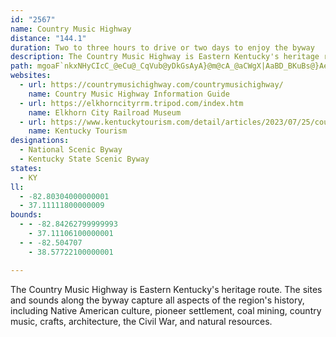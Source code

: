 ```yaml
---
id: "2567"
name: Country Music Highway
distance: "144.1"
duration: Two to three hours to drive or two days to enjoy the byway
description: The Country Music Highway is Eastern Kentucky's heritage route. The sites and sounds along the byway capture all aspects of the region's history, including Native American culture, pioneer settlement, coal mining, country music, crafts, architecture, the Civil War, and natural resources.
path: mgoaF`nkxNHyCIcC_@eCu@_CqVub@yDkGsAyA}@m@cA_@aCWgX|AaBD_BKuBs@}AeAiAmAcA_Bk@yAi@}BSmBEoCHyB~@eHvEwYToBNc@D{@BmCK}A]iCm@wBs@uAkAyAiDkCoLuHyC_DcBsCcA{BoBgGsBqHYu@}BsDy@_A_BwAyE{CoJ_Go@IcHcFgD{CiAyBgAmDQsBc@iKs@yEeAyCy@mAyAqA_Ag@sC}@qHaBoAk@{BcBuAyBu@wB_@gCIyADmDdAsIn@gDzCcSPmBL_DCaBO}AUmAcAsBi@u@wLeM{CcEkAeCsFoOcA_CcA_BsBsByAeAqNcHcBwAmA_B_AmBcB{EoCiLkHwVy@eDe@aESyCQ}PK}]@eAd@aEz@yDrAmCtFmHdEgG|Q}U~AyCrA{Ex@_FT_EXqTKka@OyCa@iEu@aFu@kDwB_Gc@m@}Oy_@wAyC_AkCs@mCMyAGaDLoDZwBh@kBxCuFv@aCzCyQRcEI_Bo@yD}A_F[uAuBoW}@oFsAyEgCaGcAsDsG}\}DgPsCqIiDaJ_@s@o@i@_@MmDFcBOsCwAmDmAyJ_Bq@GSFmGq@sBa@gCyAiHmFgEuB_Bc@{GgAaLkDsEaBcFmCcDsB}CeCaMcM}AsAiDsBgAc@sCo@qTeCkBe@cAe@_BkAsBwBaMaSqFyGgBeCy@uCyJaPsBuC_DeDkCmBmC{AcFeBwBc@eD[aCE_FRmDd@oOjEoATgDXgDAwKsAsAEuA?}BNmE~@sDhBwV|PoCpAaEf@wDIkBUgCw@oEiBgCqAaDeAyDMcPKuCu@gEo@}H_@cD{@kIy@iQsAaHeA_Cg@yB}@mC_CsC{A}FyAkDyAyCw@cEa@oDGcMf@_ESyFkAeAa@oD_DwHcNwDmFiDmDsIkEqS{I}FwAiA?oNbCaJzBuBXcBJwD?cEmAsDkBqCyBeBaCmB_EeBcGm@eEK_CcAiHiAsMm@iJuBiNiBcHgCuF{JoOsHuKiBaEiAsEi@mEOgDP_HReSCeE[gDo@}CyAiFsC{HmAkCaFiHoAyCeAyDcBmIOaGt@cJX_LEaIy@qXUmCy@aDiAkBaDaEaXoWoB_BsCaDiGgJmEaJmEmFy@y@aFuCqIwBmE{AiCkA_DyBaCaD{A_BgBmAcE_ByAEaEr@uJrEkBj@gBNgHBcER{C~@qArAgJzM}AfA}D~@uPvAmIrAiI~B{Bz@sCrBwBpA{L|MoCxGwE`QaBtBkC~A{@XqBPwBCsYgDuNkA_OiCoOeDiDgA}A_AmBmBuAgDsAqFyDcRqAmEeBsCsCgCgCmAoB_@iAKyCRcCx@yA~@mEzD}TbYaFxCeDpAeLlBeb@XsCQ{EgBkAw@mB{BcByCiEcLs@iCgEiGiCqBiC}@gHwAsBgAs@k@eCsEwEoUcAiCsA_BoAiAgAm@qAe@{ACuXvBgYh@kF?yCy@aDmA_DiCyAuA_AmA{LgQmAsBuA{C{IuX{@gDs@gBkCqCs@[{C_A{BWoDBoOvDwGdCyF|AaHbBqL~BwWxHsC^}D?}Bc@_Bc@mReImBmA{BaCmBcEeAiEYyE?mDPsCfCqRJeDQkDi@{Cc@sA}AsC{B{BcAy@gB}@_C_@yBGq[lAaFQ}AUuBs@_PkHoAYoL_AsEEcB_@sAi@mCcCcLqNaFyFoCoCoGkFqGqFyCeCsAqA_Au@{@i@q@[c@O}@QwCYmJHaDRyBr@mBlAuBdCs@rAk@tBYhBOlE?`DNnCXjCZpAh@`CtBfFjBjCxRhShEzErAfBnAjCX`Ah@rEHtCCbBOtA_@dCu@fCi@jAiBrC}CdBwAf@sDf@_DSuEoAcVkKuCeBmEiDiS{TcCgCyB_BmEeBgBS_EKgCPoAXgCdAoBfAyApAwAzAoDzHe@vBm@~D_AxXoAdLWn@UdBeBfJ]rAk@lAcAjBuAhBmBvAgBr@iCp@yC^}Dr@IG_CLmACiBg@eAeAqBiFKaH@oCBgDIiCa@mE}@mFcByGiBgEwDkFgN{MwCmBmCsAkA_@gBUoACgABkAXcA^gAr@uArAoClGyBtHgB~E_@`EEdCD`Ah@dDhA`DtKpUfClG~EhPhCxJXnEM`JBxBX~C^`BmDvDyA~@oAf@}BPOH}B[aJsBMDiDq@qBs@sBaAcCeBcB_BmDuEsAsBwHaPgHoJsAmAaLqM}BiB_Bm@sAUcBGoDXkMfBq[jCqBd@eDrAgCjByBhCyBdEaG|N}CrJuAbGSdBKlENtTg@`JQrAw@rDKPs@nEgE|SkB|FqGhNoMpZmIpQWp@B`@uMpTYD{BdD?\oAtBgErFY?gEzDmErCsFpCONG\uThLwIfEuEpB_SxHuJbEcKjGgFtDmAdA_CrDeBlEw@zDOpCONETIvD^pEd@`DvAlEbBjDnAfBfCjClPbOf@ExAlAr@lAx@lDNbBHlCSnEyBnTg@lGUhG_@jMYhQEtQDtBEd@PpApBbGt@fAbCbCtPzJl@D|FlDlCnB~B~C~@dC^~A\rCBzCI`BYnBe@lBgAfCs@fA{@~@sDrBgCj@eBTs@AuIfBmEl@oG|AmUrGsAd@uMnGuMhHyAj@wA\eCFcDm@uM_FaHsC{L{DyASsC@sAXuAj@}BzAoApAiBrD]~@e@fB_@pBStBErFbBja@DlDElBSjB_@`BeAfCy@jA}@`AoBlA}Bp@sAPsA?sAMqA[oMcEkEkAeCeAkAy@yBgBeIaIkCsBuAs@_B_@mCQqC^_CjAiAfA_AvAk@fBg@nBgErUu@nHUrFhAbRbCtXFrBGlDc@bD_AvC}A`CoCfCwAh@uAX}D@ek@uGoEKaGXwF~@_FdBkJhFyJxGaBdBsA`CcAvC[nBSrBErDTpD`Gr]^fDJrB?rBIvBUbCi@vBcAhCeBvCgr@nv@wBfDm@xAcAhE_@vEAlBNtE~AtVJ`D?dDU~C[lBy@nCyAvCcBtB}h@ld@}BjCiBdDi@xAu@lCYdBc@hEI~CHhYQ`Ec@nCc@bBi@`B_AlBmBbC_DlCqRnM{R|LiA|@cAfAuA`Cg@dBYlBGpADlCd@dD|CnKbAfET~C?zCUjB_@bBq@|A{AtBsBvA{[lLsXhN}C~BiEbFaCrF{BzGwB~EsFvPqEhOuAxD{DpJiB|CyFpImAhCi@jB[lBMjBo@hTU`Do@xEmBbJs@fFeClg@]pCy@rDeAxCy@zA}FnIqC|EqKvT}AxBeAdAiAz@}B`AcCd@uAHyAEyAQuImC_Ce@yAKyAByARwA`@uc@lQyB`AiAx@gBpBy@tAiDpJcAlB_BrBmAz@}BdAuAXoUvCgCCyAWwgAyVuAWwDMeCLgDj@oOfDgKdBmFZoHJaJXmL~@w[xE}WpEgGTgDMmBYoCm@wC_AmHwCwC{@wFkAgJqAyBa@sBq@oB{@sDyBaJmIcDgC}B_AgGaBmCk@sAKiXXwDXcFdAiR~FmEr@cERkC?mZ_@aCJwAXyBz@aBvAsDfFmAdEuAnI_AtE_ArCiAdBiAlA}B~AmYrO}A`@{APaB@wGMsDSoB?qRX_E^}C~@mJnEyBr@}BVoHFqAPmA`@oAn@gGzEsBnBcAd@uA^gCVyACyM{BuDFyAVaCt@yCbB}CfCyBrCwE`JeArCyAfGg@jDeCdY?tCHxHCnDe@pFkHnf@s@|BeArBiBxBiAx@gCz@kBVmETqXv@}E^mB^cFzAwGdDgBj@aAP}@FsCGuNeBoBIsBDgBXcDvAqBlB}AjCaFtLsBlEmBrBeBfAs@XuBd@eH^oB^mA`@cB~@aIvFkAh@sA\qF`@sYbAwBCuAMmBe@oAk@}B_BmFcF}AeAkBy@wBg@eCQsND_^fAsD[_Cq@_DaBkCkCsBgDuDsHyAqBcBaBiCkBwXwOcCaAgCk@mCM{OWiE[sBi@qJsDaFaDmImEqA{@eAiAyA{ByAuDiCyJaJkYs@qCaLk_@iBaF_CmEoEcGcGeGgKsHwAmBcAgC_@_BoB{LoBoKs@eGIcG?gQOiSH{HByMMuCYgCo@kDs@oBo@}AuAuBwB_CqIkG{LcIaFgC{Bk@sDQeEVkM~C}GrBkLnCwGb@iFQqE_AiEgBcBeA{O{MmBsAiAw@wCuA_DgAuHkA_OgAkOeB{a@_EeFu@iGeBaGmCmEeCsBeBsDyD}EcGuPcVyBsDaBgEy@mDa@}Bc@}EEsDNmFTwC|@{Dx@yCp@eBtGaMh@{Al@{CRiDEiDe@qDiAcF}UccAi@oC}FwVaHwYcBeGu@yA_AsAwCaCsAi@uP}EyBqAiBmBsAeCmAyDyEkX[_DSgDEmDJmDNsBb@eDlEcQXoBJsBBeFi@aHcBaO}BeQgIyt@e@gDc@gBmAqC_BuBwoBsiBuByAgDcB}EuAsk@aLuDm@iCKuAJyA^}BlAiBlBqH~IiAbAwBxAiDvAyAXiCTiC?yAIqDw@eDaByNmKyBqAuAc@_BUeCJ}Bv@uB~A_PvRsBzAyAh@wARyA@uAMmDeAmTgJcEuCaH{GmEeF_DyEaYah@mBgBe@Y_A_@iB_@cC@qCv@eS`MwZ|OqEjAaXrEiBFmC[sBu@uBcByBeCeC_EeEyFa^q\cC{C_BeCkHwNcAmAoBeBmDeA}AMyA@eC\iNzCwEj@cELmDAcFWePaAsDk@{EwAeTwIeLuFwj@uZsBsAgDmCsDwDeBuBwEgHk]uk@_BkBgAy@eB{@sAc@iAQgBCeA@}B^_DrAyVtMm@Xg@Pm@Nm@Ji@Fk@Do@?c@?u@Ii@Mk@QUKoA]WMi@]{DoCkGaEoGiEmAy@KIuA_Ag@[g@Yg@Ui@Sk@Qk@M_@Gu@Ck@Am@Bk@ByANcC^cCZi@FmEl@gPhB_B?gC_@yAq@sBgBwIuLoBsB}BqAiCg@oa@gAuLKg}A`BqDA}F_@}_@_EmDSuEGsENuAP{FxAqH~CqK~EoBl@qH`AyFXqTjB}Bj@yB`AuA~@iAlAgBlCuBpFcEhMmA`CeA~A}@~@cDfCoBdAsCdAgEz@{ZdEwH^cVZcCPgHz@wJdC}SxHwGnCmZdL}Br@mCd@_BFsC?qCSsNeDmBm@cBy@iAy@cAmAsAgCo@eBo@gDqBmMg@mF?yDhAcVHuF?iHSgJo@aRYsD_AoH}AeH_AiDgEmKcXur@wAsCi@s@iBeBuAs@yAe@mCe@{rBcYcH_BaJgD}FaBmEs@qDE_E^uZ`GcG~@aZ~CqGdBoDfBaD`C}MvNaE|DkD~BuAr@}EfByCp@ym@|JkC\}ADyDWgCs@sYuLaYeI}CgBcAeA{AuBaIcOkH{NiAqCuAaGc@{EI_FT_FhAwJVwCDiFKeD]eDYiBoAgEiAkCsBeDoPoRsDaDsBuAkFyCcDsAoEwA}Be@mDg@kDY_FIcCBGBaj@nAgF?wHYie@eE_FSoEEcFLeGn@oX|EqH~@yc@lCaDHeBEwE_@iEeA{B{@eJyEyF_Cad@{MqImBkHkAsXoD_Jw@oD?{EV{AR{FrAiE`BaD~A_C~AcExDocA~gAsVdYkJ`Ne_@to@iE`IsBfD}ApB}D`EiD~BmErBwErAcGr@gCJmDKgl@gHgWmCmF}@iGiB__@mOsEaBeFQ{ADyBVsCl@wF`BcAPuMhEeIpBqAXmAF}CGsBa@iBw@oRaJmC{A_CeByByBeJiMuAyAaDqBgCo@qAOSJ{O_@qIV_QO}DB{MS{AQ_D_CcBa@qL_BsD]eLo@cCEcBR{IdC_BJgG@o@F_Bd@oLjEqJxBmIx@yIlAwM`C_C\{CRuATuJ~DmCxAeF`EgBjAaOdHsOlFyUlFw]nKoDZoy@pC_CT_IpAuBv@mBfAwBxBeFlGkBzA{EjCeC~BoEfFo@l@iAxA?XsUj]mDxFkM|[}c@ngAaLjYgFdM_@x@c@d@Qf@qF`NcDzIsHxWWdC?lCfBlND~AEzA_@dCw@zBmFrIuBlBcBp@cBT}KMaDx@sBvAyAnBo@xAkJ|Yy@rB_AzA{GbIiClCaUhNcGdB_D`@{H~AmZhIcBx@kGlEyBhAmWtI}VtHcC~@_DfBwF~D_JbFoB|AyBrBsA~AoC`EmAxBmD`IyB`EiMzQ{@dBw@fDq@fBeKtSmFnJ}D~Di@t@_AbBoB`FeJdWwAjE{@nDy@fFYnCWzDGtG|@dfAFhRBzJUxIsC~^gLnuAc@fGcAtUiAvPs@`OoCzd@gCb]mAzJ}Kht@w@lD{AtFmCxHye@l_A}HlPcD`IgKj[eJpYgA`Go@fM_@~Ek@hDaAdDcLb[eEbK_DrJcFzMsCfH}ClGe[dg@cDpEqKrL
websites:
  - url: https://countrymusichighway.com/countrymusichighway/
    name: Country Music Highway Information Guide
  - url: https://elkhorncityrrm.tripod.com/index.htm
    name: Elkhorn City Railroad Museum
  - url: https://www.kentuckytourism.com/detail/articles/2023/07/25/country-music-highway-(u-s-23)
    name: Kentucky Tourism
designations:
  - National Scenic Byway
  - Kentucky State Scenic Byway
states:
  - KY
ll:
  - -82.80304000000001
  - 37.11111800000009
bounds:
  - - -82.84262799999993
    - 37.11106100000001
  - - -82.504707
    - 38.57722100000001

---
```


The Country Music Highway is Eastern Kentucky's heritage route. The sites and sounds along the byway capture all aspects of the region's history, including Native American culture, pioneer settlement, coal mining, country music, crafts, architecture, the Civil War, and natural resources.
